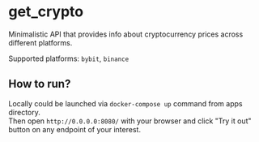 # get_crypto
Minimalistic API that provides info about cryptocurrency prices across different platforms.

Supported platforms:
`bybit`, `binance`

## How to run?
Locally could be launched via `docker-compose up` command from apps directory.  
Then open `http://0.0.0.0:8080/` with your browser and click "Try it out" button on any endpoint of your interest.
